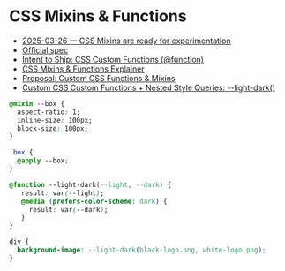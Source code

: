 # CSS Mixins & Functions

- [2025-03-26 — CSS Mixins are ready for experimentation](https://nerdy.dev/css-mixins-ready-for-experimentation)
- [Official spec](https://drafts.csswg.org/css-mixins/)
- [Intent to Ship: CSS Custom Functions (@function)](https://groups.google.com/a/chromium.org/g/blink-dev/c/bvi4D7eD7wI/m/djYVLu6OAwAJ)
- [CSS Mixins & Functions Explainer](https://css.oddbird.net/sasslike/mixins-functions/)
- [Proposal: Custom CSS Functions & Mixins](https://github.com/w3c/csswg-drafts/labels/css-mixins)
- [Custom CSS Custom Functions + Nested Style Queries: --light-dark()](https://codepen.io/bramus/pen/xbxGOdw)

```css
@mixin --box {
  aspect-ratio: 1;
  inline-size: 100px;
  block-size: 100px;
}

.box {
  @apply --box;
}
```


```css
@function --light-dark(--light, --dark) {
   result: var(--light);
   @media (prefers-color-scheme: dark) {
     result: var(--dark);
   }
}

div {
  background-image: --light-dark(black-logo.png, white-logo.png);
}
```
